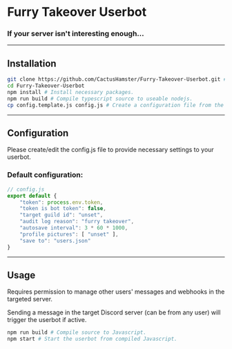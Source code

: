# Furry Takeover Userbot
### If your server isn't interesting enough...
---
## Installation
```bash
git clone https://github.com/CactusHamster/Furry-Takeover-Userbot.git # Clone the repo.
cd Furry-Takeover-Userbot
npm install # Install necessary packages.
npm run build # Compile typescript source to useable nodejs.
cp config.template.js config.js # Create a configuration file from the template.
```
---
## Configuration
Please create/edit the config.js file to provide necessary settings to your userbot.

### Default configuration:
```js
// config.js
export default {
    "token": process.env.token,
    "token is bot token": false,
    "target guild id": "unset",
    "audit log reason": "furry takeover",
    "autosave interval": 3 * 60 * 1000,
    "profile pictures": [ "unset" ],
    "save to": "users.json"
}
```
---
## Usage
Requires permission to manage other users' messages and webhooks in the targeted server.

Sending a message in the target Discord server (can be from any user) will trigger the userbot if active.
```bash
npm run build # Compile source to Javascript.
npm start # Start the userbot from compiled Javascript.
```